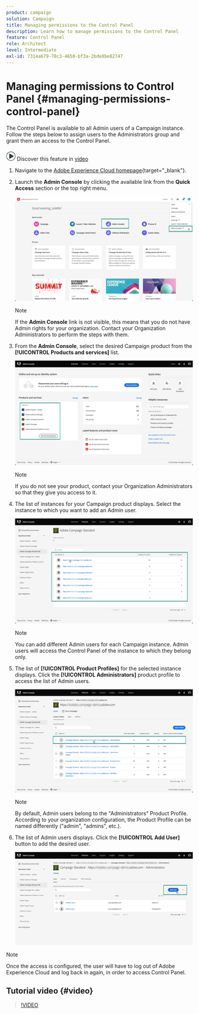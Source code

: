 ```yaml
---
product: campaign
solution: Campaign 
title: Managing permissions to the Control Panel
description: Learn how to manage permissions to the Control Panel
feature: Control Panel
role: Architect
level: Intermediate
exl-id: 7314a679-78c3-4650-bf3a-2bde8be82747
---
```

# Managing permissions to Control Panel {#managing-permissions-control-panel}

The Control Panel is available to all Admin users of a Campaign instance. Follow the steps below to assign users to the Administrators group and grant them an access to the Control Panel.

![](assets/do-not-localize/how-to-video.png) Discover this feature in [video](../../discover/using/managing-permissions.md#video)

1. Navigate to the [Adobe Experience Cloud homepage](https://experiencecloud.adobe.com/){target="_blank"}.

1. Launch the **Admin Console** by clicking the available link from the **Quick Access** section or the top right menu.

    ![](assets/do-not-localize/control_panel_admin-console.png)

    >[!NOTE]
    >
    >If the **Admin Console** link is not visible, this means that you do not have Admin rights for your organization. Contact your Organization Administrators to perform the steps with them.

1. From the **Admin Console**, select the desired Campaign product from the **[!UICONTROL Products and services]** list.

    ![](assets/do-not-localize/control_panel_product-list.png)

    >[!NOTE]
    >
    >If you do not see your product, contact your Organization Administrators so that they give you access to it.

1. The list of instances for your Campaign product displays. Select the instance to which you want to add an Admin user.

    ![](assets/do-not-localize/control_panel_add_user_4.png)

    >[!NOTE]
    >
    >You can add different Admin users for each Campaign instance. Admin users will access the Control Panel of the instance to which they belong only.

1. The list of **[!UICONTROL Product Profiles]** for the selected instance displays. Click the **[!UICONTROL Administrators]** product profile to access the list of Admin users.

    ![](assets/do-not-localize/control_panel_add_user_5.png)

    >[!NOTE]
    >
    >By default, Admin users belong to the "Administrators" Product Profile. According to your organization configuration, the Product Profile can be named differently ("admin", "admins", etc.).

1. The list of Admin users displays. Click the **[!UICONTROL Add User]** button to add the desired user.

    ![](assets/do-not-localize/control_panel_add_user_6.png)

>[!NOTE]
>
>Once the access is configured, the user will have to log out of Adobe Experience Cloud and log back in again, in order to access Control Panel.

## Tutorial video {#video}

>[!VIDEO](https://video.tv.adobe.com/v/27147?quality=12)
